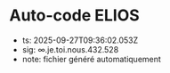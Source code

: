 # Auto-code ELIOS
- ts: 2025-09-27T09:36:02.053Z
- sig: ∞.je.toi.nous.432.528
- note: fichier généré automatiquement